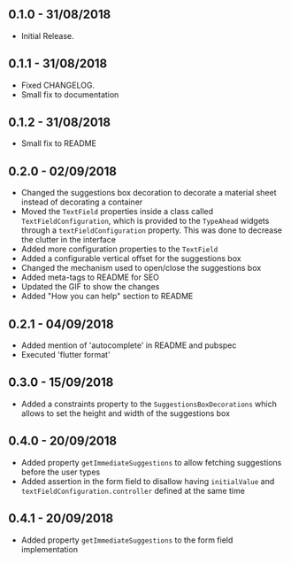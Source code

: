 ## 0.1.0 - 31/08/2018

* Initial Release.

## 0.1.1 - 31/08/2018

* Fixed CHANGELOG.
* Small fix to documentation

## 0.1.2 - 31/08/2018

* Small fix to README

## 0.2.0 - 02/09/2018

* Changed the suggestions box decoration
to decorate a material sheet instead of 
decorating a container
* Moved the `TextField` properties inside a class
called `TextFieldConfiguration`, which is provided
to the `TypeAhead` widgets through a 
`textFieldConfiguration` property. This was done to 
decrease the clutter in the interface
* Added more configuration properties to the 
`TextField`
* Added a configurable vertical offset for the 
suggestions box
* Changed the mechanism used to open/close the suggestions box
* Added meta-tags to README for SEO
* Updated the GIF to show the changes
* Added "How you can help" section to README

## 0.2.1 - 04/09/2018

* Added mention of 'autocomplete' in README and pubspec
* Executed 'flutter format'

## 0.3.0 - 15/09/2018

* Added a constraints property to the `SuggestionsBoxDecorations`
which allows to set the height and width of the suggestions box

## 0.4.0 - 20/09/2018

* Added property `getImmediateSuggestions` to allow fetching 
suggestions before the user types
* Added assertion in the form field to disallow having `initialValue`
and `textFieldConfiguration.controller` defined at the same time

## 0.4.1 - 20/09/2018

* Added property `getImmediateSuggestions` to the form field implementation